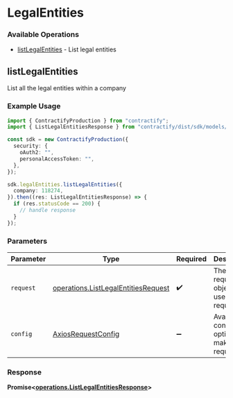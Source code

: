 # LegalEntities

### Available Operations

* [listLegalEntities](#listlegalentities) - List legal entities

## listLegalEntities

List all the legal entities within a company

### Example Usage

```typescript
import { ContractifyProduction } from "contractify";
import { ListLegalEntitiesResponse } from "contractify/dist/sdk/models/operations";

const sdk = new ContractifyProduction({
  security: {
    oAuth2: "",
    personalAccessToken: "",
  },
});

sdk.legalEntities.listLegalEntities({
  company: 118274,
}).then((res: ListLegalEntitiesResponse) => {
  if (res.statusCode == 200) {
    // handle response
  }
});
```

### Parameters

| Parameter                                                                                  | Type                                                                                       | Required                                                                                   | Description                                                                                |
| ------------------------------------------------------------------------------------------ | ------------------------------------------------------------------------------------------ | ------------------------------------------------------------------------------------------ | ------------------------------------------------------------------------------------------ |
| `request`                                                                                  | [operations.ListLegalEntitiesRequest](../../models/operations/listlegalentitiesrequest.md) | :heavy_check_mark:                                                                         | The request object to use for the request.                                                 |
| `config`                                                                                   | [AxiosRequestConfig](https://axios-http.com/docs/req_config)                               | :heavy_minus_sign:                                                                         | Available config options for making requests.                                              |


### Response

**Promise<[operations.ListLegalEntitiesResponse](../../models/operations/listlegalentitiesresponse.md)>**

